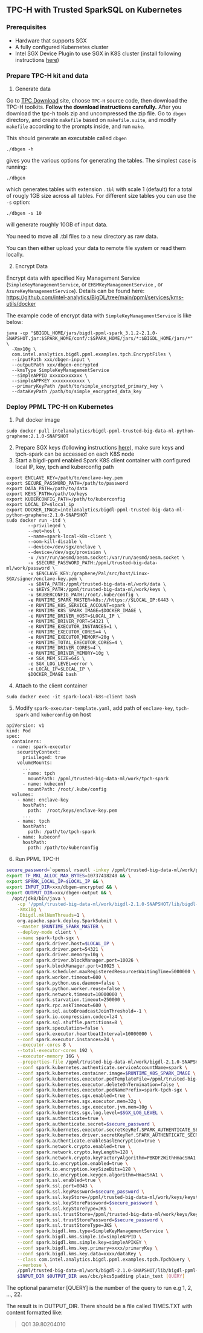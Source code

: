## TPC-H with Trusted SparkSQL on Kubernetes ##

### Prerequisites ###
- Hardware that supports SGX
- A fully configured Kubernetes cluster
- Intel SGX Device Plugin to use SGX in K8S cluster (install following instructions [here](https://bigdl.readthedocs.io/en/latest/doc/PPML/QuickStart/deploy_intel_sgx_device_plugin_for_kubernetes.html "here"))

### Prepare TPC-H kit and data ###
1. Generate data

  Go to [TPC Download](https://www.tpc.org/tpc_documents_current_versions/current_specifications5.asp) site, choose `TPC-H` source code, then download the TPC-H toolkits. **Follow the download instructions carefully.**
  After you download the tpc-h tools zip and uncompressed the zip file. Go to `dbgen` directory, and create `makefile` based on `makefile.suite`, and modify `makefile` according to the prompts inside, and run `make`.

  This should generate an executable called `dbgen`
  ```
  ./dbgen -h
  ```

  gives you the various options for generating the tables. The simplest case is running:
  ```
  ./dbgen
  ```
  which generates tables with extension `.tbl` with scale 1 (default) for a total of rougly 1GB size across all tables. For different size tables you can use the `-s` option:
  ```
  ./dbgen -s 10
  ```
  will generate roughly 10GB of input data.

  You need to move all .tbl files to a new directory as raw data.

  You can then either upload your data to remote file system or read them locally.

2. Encrypt Data

  Encrypt data with specified Key Management Service (`SimpleKeyManagementService`, or `EHSMKeyManagementService` , or `AzureKeyManagementService`). Details can be found here: https://github.com/intel-analytics/BigDL/tree/main/ppml/services/kms-utils/docker

  The example code of encrypt data with `SimpleKeyManagementService` is like below:
  ```
  java -cp "$BIGDL_HOME/jars/bigdl-ppml-spark_3.1.2-2.1.0-SNAPSHOT.jar:$SPARK_HOME/conf/:$SPARK_HOME/jars/*:$BIGDL_HOME/jars/*"  \
    -Xmx10g \
    com.intel.analytics.bigdl.ppml.examples.tpch.EncryptFiles \
    --inputPath xxx/dbgen-input \
    --outputPath xxx/dbgen-encrypted
    --kmsType SimpleKeyManagementService
    --simpleAPPID xxxxxxxxxxxx \
    --simpleAPPKEY xxxxxxxxxxxx \
    --primaryKeyPath /path/to/simple_encrypted_primary_key \
    --dataKeyPath /path/to/simple_encrypted_data_key
  ```

### Deploy PPML TPC-H on Kubernetes ###
1.  Pull docker image
  ```
  sudo docker pull intelanalytics/bigdl-ppml-trusted-big-data-ml-python-graphene:2.1.0-SNAPSHOT
  ```
2. Prepare SGX keys (following instructions [here](https://github.com/intel-analytics/BigDL/tree/main/ppml/trusted-big-data-ml/python/docker-graphene#11-prepare-the-keyspassworddataenclave-keypem "here")), make sure keys and tpch-spark can be accessed on each K8S node
3. Start a bigdl-ppml enabled Spark K8S client container with configured local IP, key, tpch and kuberconfig path
  ```
  export ENCLAVE_KEY=/path/to/enclave-key.pem
  export SECURE_PASSWORD_PATH=/path/to/password
  export DATA_PATH=/path/to/data
  export KEYS_PATH=/path/to/keys
  export KUBERCONFIG_PATH=/path/to/kuberconfig
  export LOCAL_IP=$local_ip
  export DOCKER_IMAGE=intelanalytics/bigdl-ppml-trusted-big-data-ml-python-graphene:2.1.0-SNAPSHOT
  sudo docker run -itd \
          --privileged \
          --net=host \
          --name=spark-local-k8s-client \
          --oom-kill-disable \
          --device=/dev/sgx/enclave \
          --device=/dev/sgx/provision \
          -v /var/run/aesmd/aesm.socket:/var/run/aesmd/aesm.socket \
          -v $SECURE_PASSWORD_PATH:/ppml/trusted-big-data-ml/work/password \
          -v $ENCLAVE_KEY:/graphene/Pal/src/host/Linux-SGX/signer/enclave-key.pem \
          -v $DATA_PATH:/ppml/trusted-big-data-ml/work/data \
          -v $KEYS_PATH:/ppml/trusted-big-data-ml/work/keys \
          -v $KUBERCONFIG_PATH:/root/.kube/config \
          -e RUNTIME_SPARK_MASTER=k8s://https://$LOCAL_IP:6443 \
          -e RUNTIME_K8S_SERVICE_ACCOUNT=spark \
          -e RUNTIME_K8S_SPARK_IMAGE=$DOCKER_IMAGE \
          -e RUNTIME_DRIVER_HOST=$LOCAL_IP \
          -e RUNTIME_DRIVER_PORT=54321 \
          -e RUNTIME_EXECUTOR_INSTANCES=1 \
          -e RUNTIME_EXECUTOR_CORES=4 \
          -e RUNTIME_EXECUTOR_MEMORY=20g \
          -e RUNTIME_TOTAL_EXECUTOR_CORES=4 \
          -e RUNTIME_DRIVER_CORES=4 \
          -e RUNTIME_DRIVER_MEMORY=10g \
          -e SGX_MEM_SIZE=64G \
          -e SGX_LOG_LEVEL=error \
          -e LOCAL_IP=$LOCAL_IP \
          $DOCKER_IMAGE bash
  ``` 
4. Attach to the client container
  ```
  sudo docker exec -it spark-local-k8s-client bash
  ```
5. Modify `spark-executor-template.yaml`, add path of `enclave-key`, `tpch-spark` and `kuberconfig` on host
  ```
  apiVersion: v1
  kind: Pod
  spec:
    containers:
    - name: spark-executor
      securityContext:
        privileged: true
      volumeMounts:
        ...
        - name: tpch
          mountPath: /ppml/trusted-big-data-ml/work/tpch-spark
        - name: kubeconf
          mountPath: /root/.kube/config
    volumes:
      - name: enclave-key
        hostPath:
          path:  /root/keys/enclave-key.pem
        ...
      - name: tpch
        hostPath:
          path: /path/to/tpch-spark
      - name: kubeconf
        hostPath:
          path: /path/to/kuberconfig
  ```
6. Run PPML TPC-H
  ```bash
  secure_password=`openssl rsautl -inkey /ppml/trusted-big-data-ml/work/password/key.txt -decrypt </ppml/trusted-big-data-ml/work/password/output.bin` && \
  export TF_MKL_ALLOC_MAX_BYTES=10737418240 && \
  export SPARK_LOCAL_IP=$LOCAL_IP && \
  export INPUT_DIR=xxx/dbgen-encrypted && \
  export OUTPUT_DIR=xxx/dbgen-output && \
    /opt/jdk8/bin/java \
      -cp '/ppml/trusted-big-data-ml/work/bigdl-2.1.0-SNAPSHOT/lib/bigdl-ppml-spark_3.1.2-2.1.0-SNAPSHOT-jar-with-dependencies.jar:/ppml/trusted-big-data-ml/work/spark-3.1.2/conf/:/ppml/trusted-big-data-ml/work/spark-3.1.2/jars/*' \
      -Xmx10g \
      -Dbigdl.mklNumThreads=1 \
      org.apache.spark.deploy.SparkSubmit \
      --master $RUNTIME_SPARK_MASTER \
      --deploy-mode client \
      --name spark-tpch-sgx \
      --conf spark.driver.host=$LOCAL_IP \
      --conf spark.driver.port=54321 \
      --conf spark.driver.memory=10g \
      --conf spark.driver.blockManager.port=10026 \
      --conf spark.blockManager.port=10025 \
      --conf spark.scheduler.maxRegisteredResourcesWaitingTime=5000000 \
      --conf spark.worker.timeout=600 \
      --conf spark.python.use.daemon=false \
      --conf spark.python.worker.reuse=false \
      --conf spark.network.timeout=10000000 \
      --conf spark.starvation.timeout=250000 \
      --conf spark.rpc.askTimeout=600 \
      --conf spark.sql.autoBroadcastJoinThreshold=-1 \
      --conf spark.io.compression.codec=lz4 \
      --conf spark.sql.shuffle.partitions=8 \
      --conf spark.speculation=false \
      --conf spark.executor.heartbeatInterval=10000000 \
      --conf spark.executor.instances=24 \
      --executor-cores 8 \
      --total-executor-cores 192 \
      --executor-memory 16G \
      --properties-file /ppml/trusted-big-data-ml/work/bigdl-2.1.0-SNAPSHOT/conf/spark-bigdl.conf \
      --conf spark.kubernetes.authenticate.serviceAccountName=spark \
      --conf spark.kubernetes.container.image=$RUNTIME_K8S_SPARK_IMAGE \
      --conf spark.kubernetes.executor.podTemplateFile=/ppml/trusted-big-data-ml/spark-executor-template.yaml \
      --conf spark.kubernetes.executor.deleteOnTermination=false \
      --conf spark.kubernetes.executor.podNamePrefix=spark-tpch-sgx \
      --conf spark.kubernetes.sgx.enabled=true \
      --conf spark.kubernetes.sgx.executor.mem=32g \
      --conf spark.kubernetes.sgx.executor.jvm.mem=10g \
      --conf spark.kubernetes.sgx.log.level=$SGX_LOG_LEVEL \
      --conf spark.authenticate=true \
      --conf spark.authenticate.secret=$secure_password \
      --conf spark.kubernetes.executor.secretKeyRef.SPARK_AUTHENTICATE_SECRET="spark-secret:secret" \
      --conf spark.kubernetes.driver.secretKeyRef.SPARK_AUTHENTICATE_SECRET="spark-secret:secret" \
      --conf spark.authenticate.enableSaslEncryption=true \
      --conf spark.network.crypto.enabled=true \
      --conf spark.network.crypto.keyLength=128 \
      --conf spark.network.crypto.keyFactoryAlgorithm=PBKDF2WithHmacSHA1 \
      --conf spark.io.encryption.enabled=true \
      --conf spark.io.encryption.keySizeBits=128 \
      --conf spark.io.encryption.keygen.algorithm=HmacSHA1 \
      --conf spark.ssl.enabled=true \
      --conf spark.ssl.port=8043 \
      --conf spark.ssl.keyPassword=$secure_password \
      --conf spark.ssl.keyStore=/ppml/trusted-big-data-ml/work/keys/keystore.jks \
      --conf spark.ssl.keyStorePassword=$secure_password \
      --conf spark.ssl.keyStoreType=JKS \
      --conf spark.ssl.trustStore=/ppml/trusted-big-data-ml/work/keys/keystore.jks \
      --conf spark.ssl.trustStorePassword=$secure_password \
      --conf spark.ssl.trustStoreType=JKS \
      --conf spark.bigdl.kms.type=SimpleKeyManagementService \
      --conf spark.bigdl.kms.simple.id=simpleAPPID \
      --conf spark.bigdl.kms.simple.key=simpleAPIKEY \
      --conf spark.bigdl.kms.key.primary=xxxx/primaryKey \
      --conf spark.bigdl.kms.key.data=xxxx/dataKey \
      --class com.intel.analytics.bigdl.ppml.examples.tpch.TpchQuery \
      --verbose \
      /ppml/trusted-big-data-ml/work/bigdl-2.1.0-SNAPSHOT/lib/bigdl-ppml-spark_3.1.2-2.1.0-SNAPSHOT-jar-with-dependencies.jar \
      $INPUT_DIR $OUTPUT_DIR aes/cbc/pkcs5padding plain_text [QUERY]
  ```
  The optional parameter [QUERY] is the number of the query to run e.g 1, 2, ..., 22.

  The result is in OUTPUT_DIR. There should be a file called TIMES.TXT with content formatted like:
  >Q01     39.80204010
